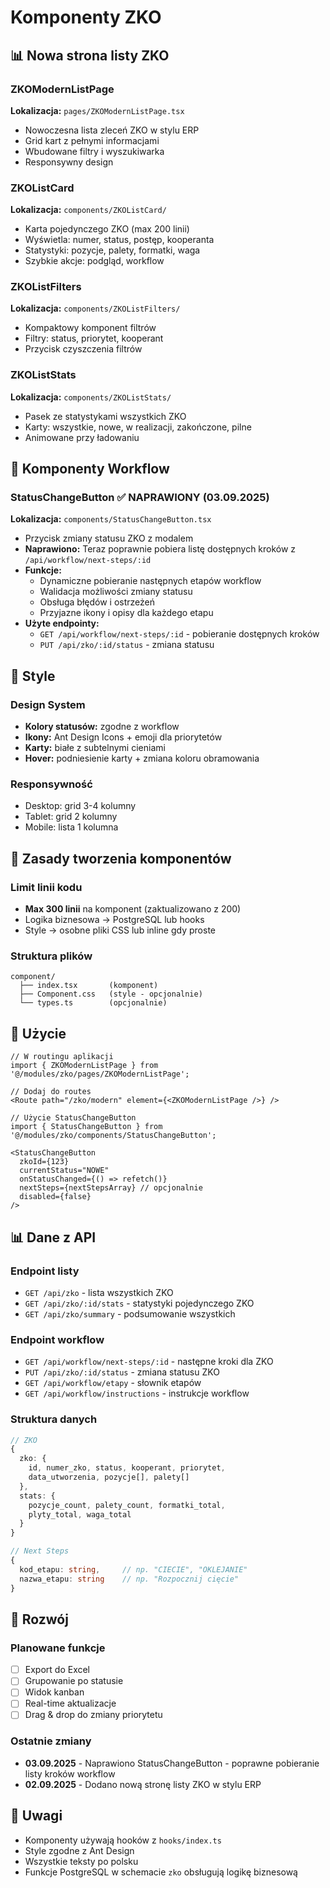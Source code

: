 # Komponenty ZKO

## 📊 Nowa strona listy ZKO

### ZKOModernListPage
**Lokalizacja:** `pages/ZKOModernListPage.tsx`
- Nowoczesna lista zleceń ZKO w stylu ERP
- Grid kart z pełnymi informacjami
- Wbudowane filtry i wyszukiwarka
- Responsywny design

### ZKOListCard
**Lokalizacja:** `components/ZKOListCard/`
- Karta pojedynczego ZKO (max 200 linii)
- Wyświetla: numer, status, postęp, kooperanta
- Statystyki: pozycje, palety, formatki, waga
- Szybkie akcje: podgląd, workflow

### ZKOListFilters
**Lokalizacja:** `components/ZKOListFilters/`
- Kompaktowy komponent filtrów
- Filtry: status, priorytet, kooperant
- Przycisk czyszczenia filtrów

### ZKOListStats
**Lokalizacja:** `components/ZKOListStats/`
- Pasek ze statystykami wszystkich ZKO
- Karty: wszystkie, nowe, w realizacji, zakończone, pilne
- Animowane przy ładowaniu

## 🔄 Komponenty Workflow

### StatusChangeButton ✅ NAPRAWIONY (03.09.2025)
**Lokalizacja:** `components/StatusChangeButton.tsx`
- Przycisk zmiany statusu ZKO z modalem
- **Naprawiono:** Teraz poprawnie pobiera listę dostępnych kroków z `/api/workflow/next-steps/:id`
- **Funkcje:**
  - Dynamiczne pobieranie następnych etapów workflow
  - Walidacja możliwości zmiany statusu
  - Obsługa błędów i ostrzeżeń
  - Przyjazne ikony i opisy dla każdego etapu
- **Użyte endpointy:**
  - `GET /api/workflow/next-steps/:id` - pobieranie dostępnych kroków
  - `PUT /api/zko/:id/status` - zmiana statusu

## 🎨 Style

### Design System
- **Kolory statusów:** zgodne z workflow
- **Ikony:** Ant Design Icons + emoji dla priorytetów
- **Karty:** białe z subtelnymi cieniami
- **Hover:** podniesienie karty + zmiana koloru obramowania

### Responsywność
- Desktop: grid 3-4 kolumny
- Tablet: grid 2 kolumny  
- Mobile: lista 1 kolumna

## 📝 Zasady tworzenia komponentów

### Limit linii kodu
- **Max 300 linii** na komponent (zaktualizowano z 200)
- Logika biznesowa → PostgreSQL lub hooks
- Style → osobne pliki CSS lub inline gdy proste

### Struktura plików
```
component/
  ├── index.tsx       (komponent)
  ├── Component.css   (style - opcjonalnie)
  └── types.ts        (opcjonalnie)
```

## 🔧 Użycie

```tsx
// W routingu aplikacji
import { ZKOModernListPage } from '@/modules/zko/pages/ZKOModernListPage';

// Dodaj do routes
<Route path="/zko/modern" element={<ZKOModernListPage />} />

// Użycie StatusChangeButton
import { StatusChangeButton } from '@/modules/zko/components/StatusChangeButton';

<StatusChangeButton
  zkoId={123}
  currentStatus="NOWE"
  onStatusChanged={() => refetch()}
  nextSteps={nextStepsArray} // opcjonalnie
  disabled={false}
/>
```

## 📊 Dane z API

### Endpoint listy
- `GET /api/zko` - lista wszystkich ZKO
- `GET /api/zko/:id/stats` - statystyki pojedynczego ZKO
- `GET /api/zko/summary` - podsumowanie wszystkich

### Endpoint workflow
- `GET /api/workflow/next-steps/:id` - następne kroki dla ZKO
- `PUT /api/zko/:id/status` - zmiana statusu ZKO
- `GET /api/workflow/etapy` - słownik etapów
- `GET /api/workflow/instructions` - instrukcje workflow

### Struktura danych
```typescript
// ZKO
{
  zko: {
    id, numer_zko, status, kooperant, priorytet,
    data_utworzenia, pozycje[], palety[]
  },
  stats: {
    pozycje_count, palety_count, formatki_total,
    plyty_total, waga_total
  }
}

// Next Steps
{
  kod_etapu: string,     // np. "CIECIE", "OKLEJANIE"
  nazwa_etapu: string    // np. "Rozpocznij cięcie"
}
```

## 🚀 Rozwój

### Planowane funkcje
- [ ] Export do Excel
- [ ] Grupowanie po statusie
- [ ] Widok kanban
- [ ] Real-time aktualizacje
- [ ] Drag & drop do zmiany priorytetu

### Ostatnie zmiany
- **03.09.2025** - Naprawiono StatusChangeButton - poprawne pobieranie listy kroków workflow
- **02.09.2025** - Dodano nową stronę listy ZKO w stylu ERP

## 📌 Uwagi
- Komponenty używają hooków z `hooks/index.ts`
- Style zgodne z Ant Design
- Wszystkie teksty po polsku
- Funkcje PostgreSQL w schemacie `zko` obsługują logikę biznesową